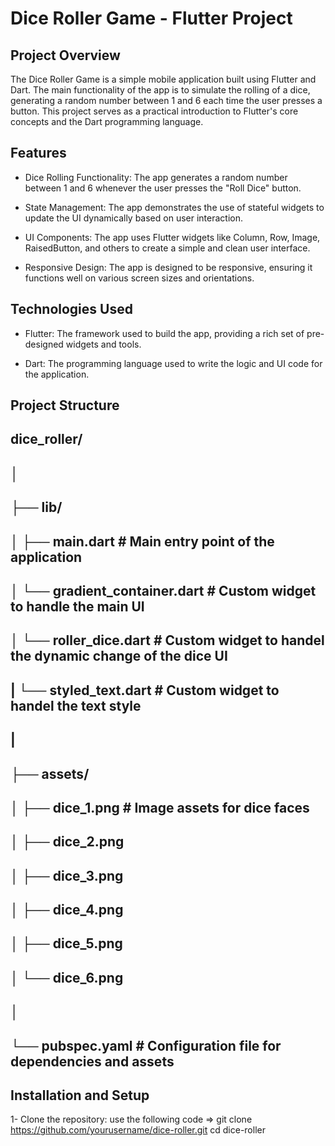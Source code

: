 # Dice Roller Game - Flutter Project

## Project Overview

The Dice Roller Game is a simple mobile application built using Flutter and Dart. The main functionality of the app is to simulate the rolling of a dice, generating a random number between 1 and 6 each time the user presses a button. This project serves as a practical introduction to Flutter's core concepts and the Dart programming language.

## Features

- Dice Rolling Functionality: The app generates a random number between 1 and 6 whenever the user presses the "Roll Dice" button.
  
- State Management: The app demonstrates the use of stateful widgets to update the UI dynamically based on user interaction.
  
- UI Components: The app uses Flutter widgets like Column, Row, Image, RaisedButton, and others to create a simple and clean user interface.
  
- Responsive Design: The app is designed to be responsive, ensuring it functions well on various screen sizes and orientations.

## Technologies Used
- Flutter: The framework used to build the app, providing a rich set of pre-designed widgets and tools.

- Dart: The programming language used to write the logic and UI code for the application.

## Project Structure 

## dice_roller/
## │
## ├── lib/
## │   ├── main.dart        # Main entry point of the application
## │   └── gradient_container.dart  # Custom widget to handle the main UI
## │   └── roller_dice.dart     #  Custom widget to handel the dynamic change of the dice UI
## |   └── styled_text.dart     #  Custom widget to handel the text style
## |
## ├── assets/
## │   ├── dice_1.png        # Image assets for dice faces
## │   ├── dice_2.png
## │   ├── dice_3.png
## │   ├── dice_4.png
## │   ├── dice_5.png
## │   └── dice_6.png
## │
## └── pubspec.yaml         # Configuration file for dependencies and assets

## Installation and Setup

1- Clone the repository: 
 use the following code => git clone https://github.com/yourusername/dice-roller.git
cd dice-roller

